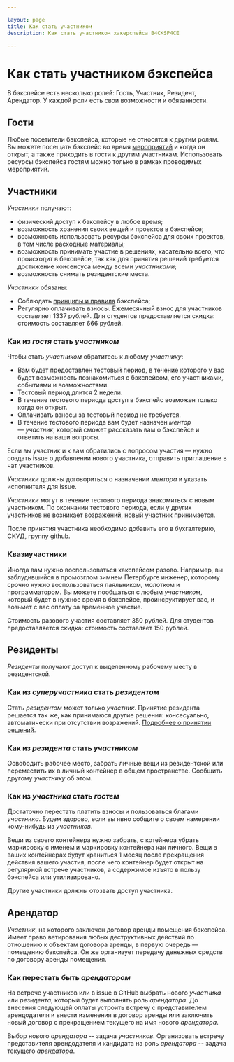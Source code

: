 ```yaml
---

layout: page
title: Как стать участником
description: Как стать участником хакерспейса B4CKSP4CE

---
```

# Как стать участником бэкспейса

В бэкспейсе есть несколько ролей: Гость, Участник, Резидент, Арендатор. У каждой роли есть свои возможности и обязанности.

## Гости

Любые посетители бэкспейса, которые не относятся к другим ролям. Вы можете посещать бэкспейс во время [мероприятий](/events) и когда он открыт, а также приходить в гости к другим участникам. Использовать ресурсы бэкспейса гостям можно только в рамках проводимых мероприятий.

## Участники

*Участники* получают:
- физический доступ к бэкспейсу в любое время;
- возможность хранения своих вещей и проектов в бэкспейсе;
- возможность использовать ресурсы бэкспейса для своих проектов, в том числе расходные материалы;
- возможность принимать участие в решениях, касательно всего, что происходит в бэкспейсе, так как для принятия решений требуется достижение консенсуса между всеми *участниками*;
- возможность снимать резидентские места.

*Участники* обязаны:
- Соблюдать [принципы и правила](/principles-rules) бэкспейса;
- Регулярно оплачивать взносы. Ежемесячный взнос для участников составляет 1337 рублей. Для студентов предоставляется скидка: стоимость составляет 666 рублей.

### Как из *гостя* стать *участником*

Чтобы стать *участником* обратитесь к любому *участнику*:

- Вам будет предоставлен тестовый период, в течение которого у вас будет возможность познакомиться с бэкспейсом, его участниками, событиями и возможностями.
- Тестовый период длится 2 недели.
- В течение тестового периода доступ в бэкспейс возможен только когда он открыт.
- Оплачивать взносы за тестовый период не требуется.
- В течение тестового периода вам будет назначен *ментор* — *участник*, который сможет рассказать вам о бэкспейсе и ответить на ваши вопросы.


Если вы участник и к вам обратились с вопросом участия — нужно создать issue о добавлении нового участника, отправить приглашение в чат участников.

*Участники* должны договориться о назначении *ментора* и указать исполнителя для issue.

*Участники* могут в течение тестового периода знакомиться с новым участником. По окончании тестового периода, если у других участников не возникает возражений, новый участник принимается.

После принятия участника необходимо добавить его в бухгалтерию, СКУД, группу github.

### Квазиучастники

Иногда вам нужно воспользоваться хакспейсом разово. Например, вы заблудившийся в промозглом зимнем Петербурге инженер, которому срочно нужно воспользоваться паяльником, молотком и программатором. Вы можете пообщаться с любым *участником*, который будет в нужное время в бэкспейсе, проинсруктирует вас, и возьмет с вас оплату за временное участие.

Стоимость разового участия составляет 350 рублей. Для студентов предоставляется скидка: стоимость составляет 150 рублей. 

## Резиденты

*Резиденты* получают доступ к выделенному рабочему месту в резидентской.

### Как из *суперучастника* стать *резидентом*

Стать *резидентом* может только *участник*. Принятие резидента решается так же, как принимаюся другие решения: консесуально, автоматически при отсутствии возражений. [Подробнее о принятии решений](/issue-rules).

### Как из *резидента* стать *участником*

Освободить рабочее место, забрать личные вещи из резидентской или переместить их в личный контейнер в общем пространстве. Сообщить другому *участнику* об этом.

### Как из *участника* стать *гостем*

Достаточно перестать платить взносы и пользоваться благами *участника*. Будем здорово, если вы явно собщите о своем намерении кому-нибудь из *участников*.

Веши из своего контейнера нужно забрать, с котейнера убрать маркировку с именем и маркировку контейнера как личного.
Вещи в ваших контейнерах будут храниться 1 месяц после прекращения действия вашего участия, после чего контейнер будет открыт на регулярной встрече участников, а содержимое изъято в пользу бэкспейса или утилизировано.

Другие участники должны отозвать доступ участника.

## Арендатор

*Участник*, на которого заключен договор аренды помещения бэкспейса. Имеет право ветирования любых деструктивных действий по отношению к объектам договора аренды, в первую очередь &mdash; помещению бэкспейса. Он же организует передачу денежных средств по договору аренды помещения.

### Как перестать быть *арендатором*

На встрече участников или в issue в GitHub выбрать нового *участника* или *резидента*, который будет выполнять роль *арендатора*. До внесения следующей оплаты устроить встречу с представителем арендодателя и внести изменения в договор аренды или заключить новый договор с прекращением текущего на имя нового *арендатора*.

Выбор нового *арендатора* -- задача *участников*. Организовать встречу представителя арендодателя и кандидата на роль *арендатора* -- задача текущего *арендатора*.
